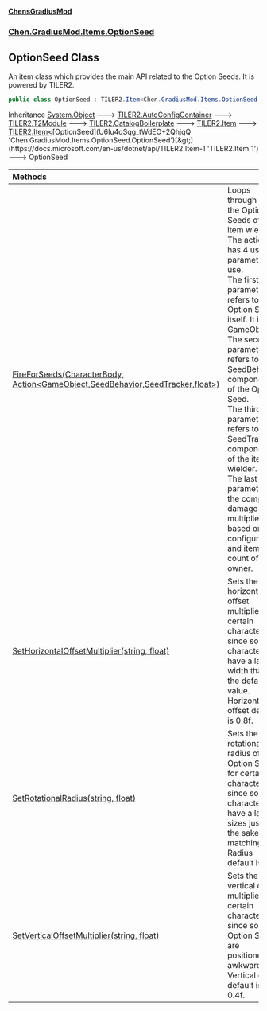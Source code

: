 #### [ChensGradiusMod](index 'index')
### [Chen.GradiusMod.Items.OptionSeed](be1vnC2Vgp_vVFpwRHLjUQ 'Chen.GradiusMod.Items.OptionSeed')
## OptionSeed Class
An item class which provides the main API related to the Option Seeds. It is powered by TILER2.  
```csharp
public class OptionSeed : TILER2.Item<Chen.GradiusMod.Items.OptionSeed.OptionSeed>
```

Inheritance [System.Object](https://docs.microsoft.com/en-us/dotnet/api/System.Object 'System.Object') &#129106; [TILER2.AutoConfigContainer](https://docs.microsoft.com/en-us/dotnet/api/TILER2.AutoConfigContainer 'TILER2.AutoConfigContainer') &#129106; [TILER2.T2Module](https://docs.microsoft.com/en-us/dotnet/api/TILER2.T2Module 'TILER2.T2Module') &#129106; [TILER2.CatalogBoilerplate](https://docs.microsoft.com/en-us/dotnet/api/TILER2.CatalogBoilerplate 'TILER2.CatalogBoilerplate') &#129106; [TILER2.Item](https://docs.microsoft.com/en-us/dotnet/api/TILER2.Item 'TILER2.Item') &#129106; [TILER2.Item&lt;](https://docs.microsoft.com/en-us/dotnet/api/TILER2.Item-1 'TILER2.Item`1')[OptionSeed](U6Iu4qSqg_tWdEO+2QhjqQ 'Chen.GradiusMod.Items.OptionSeed.OptionSeed')[&gt;](https://docs.microsoft.com/en-us/dotnet/api/TILER2.Item-1 'TILER2.Item`1') &#129106; OptionSeed  

| Methods | |
| :--- | :--- |
| [FireForSeeds(CharacterBody, Action&lt;GameObject,SeedBehavior,SeedTracker,float&gt;)](SjLSn1N_vnVWRnAgi56XBw 'Chen.GradiusMod.Items.OptionSeed.OptionSeed.FireForSeeds(RoR2.CharacterBody, System.Action&lt;UnityEngine.GameObject,Chen.GradiusMod.Items.OptionSeed.Components.SeedBehavior,Chen.GradiusMod.Items.OptionSeed.Components.SeedTracker,float&gt;)') | Loops through all the Option Seeds of the item wielder. The action has 4 useful parameters to use.<br/>The first parameter refers to the Option Seed itself. It is a GameObject.<br/>The second parameter refers to the SeedBehavior component of the Option Seed.<br/>The third parameter refers to the SeedTracker component of the item wielder.<br/>The last parameter is the computed damage multiplier based on configuration and item count of the owner.<br/> |
| [SetHorizontalOffsetMultiplier(string, float)](MLFf+wYauT+b8xnJ7TpSlQ 'Chen.GradiusMod.Items.OptionSeed.OptionSeed.SetHorizontalOffsetMultiplier(string, float)') | Sets the horizontal offset multiplier for certain characters since some characters have a larger width than the default value. Horizontal offset default is 0.8f.<br/> |
| [SetRotationalRadius(string, float)](2pZk6KaQ7ZNE7X_O5uvM4w 'Chen.GradiusMod.Items.OptionSeed.OptionSeed.SetRotationalRadius(string, float)') | Sets the rotational radius of Option Seeds for certain characters since some characters have a larger sizes just for the sake of matching. Radius default is .3f.<br/> |
| [SetVerticalOffsetMultiplier(string, float)](kA9cXMcoE80jabrUycIRmg 'Chen.GradiusMod.Items.OptionSeed.OptionSeed.SetVerticalOffsetMultiplier(string, float)') | Sets the vertical offset multiplier for certain characters since some Option Seeds are positioned awkwardly. Vertical offset default is 0.4f.<br/> |
